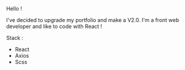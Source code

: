 Hello !

I've decided to upgrade my portfolio and make a V2.0.
I'm a front web developer and like to code with React !

Stack :

- React
- Axios
- Scss
